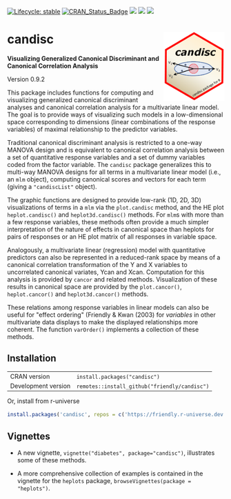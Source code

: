 <!-- badges: start -->

[![Lifecycle: stable](https://img.shields.io/badge/lifecycle-stable-brightgreen.svg)](https://lifecycle.r-lib.org/articles/stages.html#stable) 
[![CRAN_Status_Badge](http://www.r-pkg.org/badges/version/candisc)](https://cran.r-project.org/package=candisc)
[![](https://friendly.r-universe.dev/badges/candisc)](https://friendly.r-universe.dev) 
[![](https://cranlogs.r-pkg.org/badges/grand-total/candisc)](https://cran.r-project.org/package=candisc)
[![](https://img.shields.io/badge/documentation-blue)](https://friendly.github.io/candisc)

<!-- badges: end -->


# candisc  <img src="man/figures/logo.png" align="right" height="160px" />
**Visualizing Generalized Canonical Discriminant and Canonical Correlation Analysis**

Version 0.9.2

This package includes functions for computing and visualizing 
generalized canonical discriminant analyses 
and canonical correlation analysis
for a multivariate linear model.  The goal is to provide ways of visualizing
such models in a low-dimensional space corresponding to dimensions
(linear combinations of the response variables) of maximal relationship
to the predictor variables. 

Traditional canonical discriminant analysis is restricted to a one-way MANOVA
design and is equivalent to canonical correlation analysis between a set of quantitative
response variables and a set of dummy variables coded from the factor variable.
The `candisc` package generalizes this to multi-way MANOVA designs
for all terms in a multivariate linear model (i.e., an `mlm` object),
computing canonical scores and vectors for each term (giving a `"candiscList"` object).

The graphic functions are designed to provide low-rank (1D, 2D, 3D) visualizations of
terms in a `mlm` via the `plot.candisc` method, 
and the HE plot `heplot.candisc()` and `heplot3d.candisc()`
methods.
For `mlm`s with more than a few response variables, these methods often provide a 
much simpler interpretation of the nature of effects in canonical space than
heplots for pairs of responses or an HE plot matrix of all responses in variable space.

Analogously, a multivariate linear (regression) model with quantitative predictors can also be
represented in a reduced-rank space by means of a canonical correlation
transformation of the Y and X variables to uncorrelated canonical variates,
Ycan and Xcan.  Computation for this analysis is provided by `cancor`
and related methods.  Visualization of these results in canonical space
are provided by the `plot.cancor()`,  `heplot.cancor()` 
and `heplot3d.cancor()` methods.

These relations among response variables in linear models can also be
useful for "effect ordering"
(Friendly & Kwan (2003)
for *variables* in other multivariate data displays to make the
displayed relationships more coherent.  The function `varOrder()`
implements a collection of these methods.


## Installation

|                     |                                               |
|---------------------|-----------------------------------------------|
| CRAN version        | `install.packages("candisc")`                 |
| Development version | `remotes::install_github("friendly/candisc")` |

Or, install from r-universe

```r
install.packages('candisc', repos = c('https://friendly.r-universe.dev')
```

## Vignettes

* A new vignette, `vignette("diabetes", package="candisc")`,
illustrates some of these methods.

* A more comprehensive collection of examples is contained in the vignette for the `heplots` package,
`browseVignettes(package = "heplots")`.


 